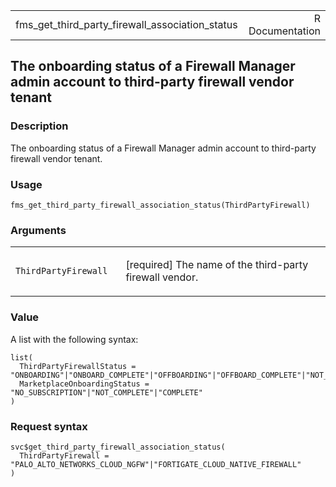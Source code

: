 <table style="width: 100%;">
<tbody>
<tr class="odd">
<td>fms_get_third_party_firewall_association_status</td>
<td style="text-align: right;">R Documentation</td>
</tr>
</tbody>
</table>

## The onboarding status of a Firewall Manager admin account to third-party firewall vendor tenant

### Description

The onboarding status of a Firewall Manager admin account to third-party
firewall vendor tenant.

### Usage

    fms_get_third_party_firewall_association_status(ThirdPartyFirewall)

### Arguments

<table>
<colgroup>
<col style="width: 35%" />
<col style="width: 65%" />
</colgroup>
<tbody>
<tr class="odd">
<td><code
id="fms_get_third_party_firewall_association_status_:_ThirdPartyFirewall">ThirdPartyFirewall</code></td>
<td><p>[required] The name of the third-party firewall vendor.</p></td>
</tr>
</tbody>
</table>

### Value

A list with the following syntax:

    list(
      ThirdPartyFirewallStatus = "ONBOARDING"|"ONBOARD_COMPLETE"|"OFFBOARDING"|"OFFBOARD_COMPLETE"|"NOT_EXIST",
      MarketplaceOnboardingStatus = "NO_SUBSCRIPTION"|"NOT_COMPLETE"|"COMPLETE"
    )

### Request syntax

    svc$get_third_party_firewall_association_status(
      ThirdPartyFirewall = "PALO_ALTO_NETWORKS_CLOUD_NGFW"|"FORTIGATE_CLOUD_NATIVE_FIREWALL"
    )
